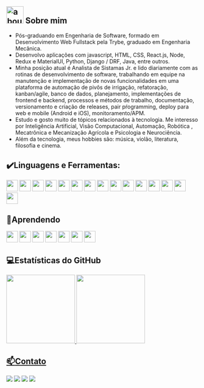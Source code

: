 ## <img width="45" alt="about" src="https://raw.github.com/elizarov/elizarov/master/about.png"> Sobre mim
- Pós-graduando em Engenharia de Software, formado em Desenvolvimento Web Fullstack pela Trybe, graduado em Engenharia Mecânica.
- Desenvolvo aplicações com javascript, HTML, CSS, React.js, Node, Redux e MaterialUI, Python, Django / DRF, Java, entre outros.
- Minha posição atual é Analista de Sistamas Jr. e lido diariamente com as rotinas de desenvolvimento de software, trabalhando em equipe na manutenção e implementação de novas funcionalidades em uma plataforma de automação de pivôs de irrigação, refatoração, kanban/agile, banco de dados, planejamento, implementações de frontend e backend, processos e métodos de trabalho, documentação, versionamento e criação de releases, pair pŕogramming, deploy para web e mobile (Android e iOS), monitoramento/APM.
- Estudo e gosto muito de tópicos relacionados à tecnologia. Me interesso por Inteligência Artificial, Visão Computacional, Automação, Robótica , Mecatrônica e Mecanização Agrícola e Psicologia e Neurociência.
- Além da tecnologia, meus hobbies são: música, violão, literatura, filosofia e cinema.

## **:heavy_check_mark:Linguagens e Ferramentas:**  

<code><img height="30" src="https://img.shields.io/badge/HTML5-E34F26?style=for-the-badge&logo=html5&logoColor=white"></code>
<code><img height="30" src="https://img.shields.io/badge/CSS3-1572B6?style=for-the-badge&logo=css3&logoColor=white"></code>
<code><img height="30" src="https://img.shields.io/badge/JavaScript-323330?style=for-the-badge&logo=javascript&logoColor=F7DF1E"></code>
<code><img height="30" src="https://img.shields.io/badge/Node.js-339933?style=for-the-badge&logo=nodedotjs&logoColor=white"></code>
<code><img height="30" src="https://img.shields.io/badge/React-20232A?style=for-the-badge&logo=react&logoColor=61DAFB"></code>
<code><img height="30" src="https://img.shields.io/badge/Redux-593D88?style=for-the-badge&logo=redux&logoColor=white"></code>
<code><img height="30" src="https://img.shields.io/badge/Material--UI-0081CB?style=for-the-badge&logo=material-ui&logoColor=white"></code>
<code><img height="30" src="https://img.shields.io/badge/Bootstrap-563D7C?style=for-the-badge&logo=bootstrap&logoColor=white"></code>
<code><img height="30" src="https://img.shields.io/badge/Git-F05032?style=for-the-badge&logo=git&logoColor=white"></code>
<code><img height="30" src="https://img.shields.io/badge/Visual_Studio-5C2D91?style=for-the-badge&logo=visual%20studio&logoColor=white"></code>
<code><img height="30" src="https://img.shields.io/badge/eslint-3A33D1?style=for-the-badge&logo=eslint&logoColor=white"></code>
<code><img height="30" src="https://img.shields.io/badge/Linux-FCC624?style=for-the-badge&logo=linux&logoColor=black"></code>
<code><img height="30" src="https://img.shields.io/badge/Jest-C21325?style=for-the-badge&logo=jest&logoColor=white"></code>
<code><img height="30" src="https://img.shields.io/badge/MongoDB-4EA94B?style=for-the-badge&logo=mongodb&logoColor=white"></code>
<code><img height="30" src="https://img.shields.io/badge/MySQL-00000F?style=for-the-badge&logo=mysql&logoColor=white"></code>

## **:closed_book:Aprendendo**  

<code><img height="30" src="https://img.shields.io/badge/Django-092E20?style=for-the-badge&logo=django&logoColor=white"></code>
<code><img height="30" src="https://img.shields.io/badge/DJANGO-REST-ff1709?style=for-the-badge&logo=django&logoColor=white&color=ff1709&labelColor=gray"></code>
<code><img height="30" src="https://img.shields.io/badge/PyCharm-000000.svg?&style=for-the-badge&logo=PyCharm&logoColor=white"></code>
<code><img height="30" src="https://img.shields.io/badge/Express.js-000000?style=for-the-badge&logo=express&logoColor=white"></code>
<code><img height="30" src="https://img.shields.io/badge/TypeScript-007ACC?style=for-the-badge&logo=typescript&logoColor=white"></code>
<code><img height="30" src="https://img.shields.io/badge/Heroku-430098?style=for-the-badge&logo=heroku&logoColor=white"></code>
<code><img height="30" src="https://img.shields.io/badge/Python-3776AB?style=for-the-badge&logo=python&logoColor=white"></code>

## **💻Estatísticas do GitHub**

<div>
  <a href="https://github.com/johnpligeiro">
  <img height="180em" src="https://github-readme-stats.vercel.app/api?username=johnpligeiro&show_icons=true&include_all_commits=true&count_private=true"/>
  <img height="180em" src="https://github-readme-stats.vercel.app/api/top-langs/?username=rafaballerini&layout=compact&langs_count=6"/>
</div>
  
## :mailbox:**Contato**

<p align="left">
  <a href="mailto:johnpligeiro@gmail.com" alt="Gmail">
  <img src="https://img.shields.io/badge/Gmail-D14836?style=for-the-badge&logo=gmail&logoColor=white" /></a>

  <a href="https://www.linkedin.com/in/johnpligeiro/" alt="Linkedin">
  <img src="https://img.shields.io/badge/LinkedIn-0077B5?style=for-the-badge&logo=linkedin&logoColor=white" /></a>

  <a href="https://t.me/johnpligeiro" alt="Telegram">
  <img src="https://img.shields.io/badge/Telegram-2CA5E0?style=for-the-badge&logo=telegram&logoColor=white&link=https://t.me/johnpligeiro"/></a>

  <a href="https://stackoverflow.com/users/16921474/john-pierre" alt="StackOverflow">
  <img src="https://img.shields.io/badge/Stack_Overflow-FE7A16?style=for-the-badge&logo=stack-overflow&logoColor=white&link=https://stackoverflow.com/users/16921474/john-pierre"/></a>
